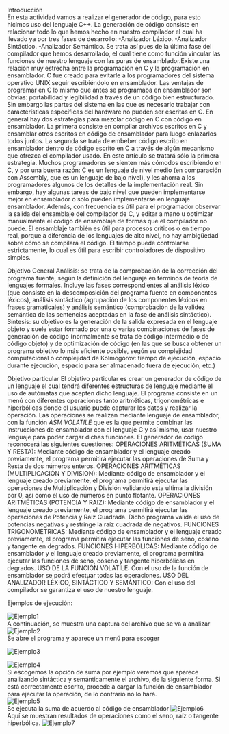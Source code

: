 Introducción  
En esta actividad vamos a realizar el generador de código, para esto hicimos uso del lenguaje C++.
La generación de código consiste en relacionar todo lo que hemos hecho en nuestro compilador el cual ha llevado ya por tres fases de desarrollo:
-Analizador Léxico.
-Analizador Sintáctico.
-Analizador Semántico.
Se trata así pues de la última fase del compilador que hemos desarrollado, el cual tiene como función vincular las funciones de nuestro lenguaje con las puras de 
ensamblador.Existe una relación muy estrecha entre la programación en C y la programación en ensamblador. C fue creado para evitarle a los programadores del sistema 
operativo UNIX seguir escribiéndolo en ensamblador. Las ventajas de programar en C lo mismo que antes se programaba en ensamblador son obvias: portabilidad y legibilidad
a través de un código bien estructurado. Sin embargo las partes del sistema en las que es necesario trabajar con características específicas del hardware no pueden ser 
escritas en C.
En general hay dos estrategias para mezclar código en C con código en ensamblador. La primera consiste en compilar archivos escritos en C y ensamblar otros escritos en
código de ensamblador para luego enlazarlos todos juntos. La segunda se trata de embeber código escrito en ensamblador dentro de código escrito en C a través de algún 
mecanismo que ofrezca el compilador usado. En este artículo se tratará sólo la primera estrategia.
Muchos programadores se sienten más cómodos escribiendo en C, y por una buena razón: C es un lenguaje de nivel medio (en comparación con Assembly, que es un lenguaje 
de bajo nivel), y les ahorra a los programadores algunos de los detalles de la implementación real.
Sin embargo, hay algunas tareas de bajo nivel que pueden implementarse mejor en ensamblador o solo pueden implementarse en lenguaje ensamblador. Además,
con frecuencia es útil para el programador observar la salida del ensamblaje del compilador de C, y editar a mano u optimizar manualmente el código de ensamblaje de
formas que el compilador no puede. El ensamblaje también es útil para procesos críticos o en tiempo real, porque a diferencia de los lenguajes de alto nivel, 
no hay ambigüedad sobre cómo se compilará el código. El tiempo puede controlarse estrictamente, lo cual es útil para escribir controladores de dispositivo simples.

Objetivo General
Análisis: se trata de la comprobación de la
corrección del programa fuente, según la definición del lenguaje en términos de teoría de lenguajes formales. 
Incluye las fases correspondientes al análisis léxico (que consiste en la descomposición del programa fuente en componentes léxicos), 
análisis sintáctico (agrupación de los componentes léxicos en frases gramaticales) y análisis semántico 
(comprobación de la validez semántica de las sentencias aceptadas en la fase de análisis sintáctico).
Síntesis: su objetivo es la generación de la salida
expresada en el lenguaje objeto y suele estar formado 
por una o varias combinaciones de fases de generación de código (normalmente se trata de código intermedio o de código objeto) 
y de optimización de código (en las que se busca obtener un programa objetivo lo más eficiente posible, según su complejidad 
computacional o complejidad de Kolmogórov: tiempo de ejecución, espacio durante ejecución, espacio para ser almacenado fuera de ejecución, etc.)

Objetivo particular
El objetivo particular es crear un generador de código de un lenguaje el cual tendrá diferentes estructuras de lenguaje mediante el uso de autómatas que acepten dicho lenguaje.
El programa consiste en un menú con diferentes operaciones tanto aritméticas, trigonométricas e hiperbólicas donde el usuario puede capturar los datos y realizar la operación. Las operaciones se realizan mediante lenguaje de ensamblador, con la función _ASM_ _VOLATILE_ que es la que permite combinar las instrucciones de ensamblador con el lenguaje C y así mismo, usar nuestro lenguaje para poder cargar dichas funciones.
El generador de código reconocerá las siguientes cuestiones:
OPERACIONES ARITMÉTICAS (SUMA Y RESTA): Mediante código de ensamblador y el lenguaje creado previamente, el programa permitirá ejecutar las operaciones de Suma y Resta de dos números enteros.
OPERACIONES ARITMÉTICAS (MULTIPLICACIÓN Y DIVISION): Mediante código de ensamblador y el lenguaje creado previamente, el programa permitirá ejecutar las operaciones de Multiplicación y División validando esta ultima la división por 0, así como el uso de números en punto flotante.
OPERACIONES ARITMÉTICAS (POTENCIA Y RAIZ): Mediante código de ensamblador y el lenguaje creado previamente, el programa permitirá ejecutar las operaciones de Potencia y Raiz Cuadrada. Dicho programa valida el uso de potencias negativas y restringe la raíz cuadrada de negativos.
FUNCIONES TRIGONOMÉTRICAS: Mediante código de ensamblador y el lenguaje creado previamente, el programa permitirá ejecutar las funciones de seno, coseno y tangente en degrados.
FUNCIONES HIPERBOLICAS: Mediante código de ensamblador y el lenguaje creado previamente, el programa permitirá ejecutar las funciones de seno, coseno y tangente hiperbólicas en degrados.
USO DE LA FUNCIÓN VOLATILE: Con el uso de la función de ensamblador se podrá efectuar todas las operaciones.
USO DEL ANALIZADOR LÉXICO, SINTÁCTICO Y SEMÁNTICO: Con el uso del compilador se garantiza el uso de nuestro lenguaje.

Ejemplos de ejecución:

![Ejemplo1](https://github.com/Cronos-llvllx/Seminario-Traductores-ll/blob/main/Generaci%C3%B3n%20de%20c%C3%B3digo/codigo/capturas/DiagramaSitDelGeneradorDeC%C3%B3digo.PNG)  
A continuación, se muestra una captura del archivo que se va a analizar
![Ejemplo2](
https://github.com/Cronos-llvllx/Seminario-Traductores-ll/blob/main/Generaci%C3%B3n%20de%20c%C3%B3digo/codigo/capturas/ArchivoAnalizar.PNG)  
Se abre el programa y aparece un menú para escoger  

![Ejemplo3](https://github.com/Cronos-llvllx/Seminario-Traductores-ll/blob/main/Generaci%C3%B3n%20de%20c%C3%B3digo/codigo/capturas/Funciones.PNG)   

![Ejemplo4](https://github.com/Cronos-llvllx/Seminario-Traductores-ll/blob/main/Generaci%C3%B3n%20de%20c%C3%B3digo/codigo/capturas/MenuGeneradorDC%C3%B3digo.PNG)   
Si escogemos la opción de suma por ejemplo veremos que aparece analizando sintáctica y semánticamente el archivo, de la siguiente forma. Si está correctamente escrito, procede a cargar la función de ensamblador para ejecutar la operación, de lo contrario no lo hará.  
![Ejemplo5](https://github.com/Cronos-llvllx/Seminario-Traductores-ll/blob/main/Generaci%C3%B3n%20de%20c%C3%B3digo/codigo/capturas/EjSuma.PNG)  
Se ejecuta la suma de acuerdo al código de ensamblador
![Ejemplo6]()  
Aquí se muestran resultados de operaciones como el seno, raíz o tangente hiperbólica.
![Ejemplo7](https://github.com/Cronos-llvllx/Seminario-Traductores-ll/blob/main/Generaci%C3%B3n%20de%20c%C3%B3digo/codigo/capturas/EjSeno%2CRaiz%2CTangenteHipe.PNG)  



